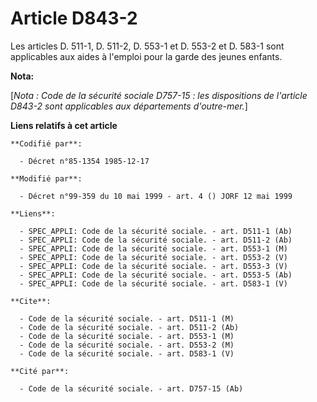 # Article D843-2

Les articles D. 511-1, D. 511-2, D. 553-1 et D. 553-2 et D. 583-1 sont applicables aux aides à l'emploi pour la garde des
jeunes enfants.

**Nota:**

[*Nota : Code de la sécurité sociale D757-15 : les dispositions de l'article D843-2 sont applicables aux départements
d'outre-mer.*]

**Liens relatifs à cet article**

	**Codifié par**:

	  - Décret n°85-1354 1985-12-17

	**Modifié par**:

	  - Décret n°99-359 du 10 mai 1999 - art. 4 () JORF 12 mai 1999

	**Liens**:

	  - SPEC_APPLI: Code de la sécurité sociale. - art. D511-1 (Ab)
	  - SPEC_APPLI: Code de la sécurité sociale. - art. D511-2 (Ab)
	  - SPEC_APPLI: Code de la sécurité sociale. - art. D553-1 (M)
	  - SPEC_APPLI: Code de la sécurité sociale. - art. D553-2 (V)
	  - SPEC_APPLI: Code de la sécurité sociale. - art. D553-3 (V)
	  - SPEC_APPLI: Code de la sécurité sociale. - art. D553-5 (Ab)
	  - SPEC_APPLI: Code de la sécurité sociale. - art. D583-1 (V)

	**Cite**:

	  - Code de la sécurité sociale. - art. D511-1 (M)
	  - Code de la sécurité sociale. - art. D511-2 (Ab)
	  - Code de la sécurité sociale. - art. D553-1 (M)
	  - Code de la sécurité sociale. - art. D553-2 (M)
	  - Code de la sécurité sociale. - art. D583-1 (V)

	**Cité par**:

	  - Code de la sécurité sociale. - art. D757-15 (Ab)
